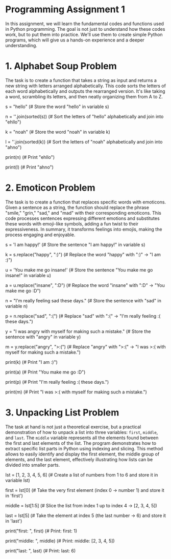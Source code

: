# Programming Assignment 1
In this assignment, we will learn the fundamental codes and functions used in Python programming. The goal is not just to understand how these codes work, but to put them into practice. We'll use them to create simple Python programs, which will give us a hands-on experience and a deeper understanding. 


# 1. Alphabet Soup Problem

The task is to create a function that takes a string as input and returns a new string with letters arranged alphabetically. 
This code sorts the letters of each word alphabetically and outputs the rearranged version. 
It's like taking a word, scrambling its letters, and then neatly organizing them from A to Z.

s = "hello"               (# Store the word "hello" in variable s)

n = ''.join(sorted(s))   (# Sort the letters of "hello" alphabetically and join into "ehllo")

k = "noah"               (# Store the word "noah" in variable k)

l = ''.join(sorted(k))    (# Sort the letters of "noah" alphabetically and join into "ahno")

print(n)                 (# Print "ehllo")

print(l)                 (# Print "ahno")


# 2. Emoticon Problem

 The task is to create a function that replaces specific words with emoticons. 
 Given a sentence as a string, the function should replace the phrase "smile," "grin," "sad," and "mad" with their corresponding emoticons. 
 This code processes sentences expressing different emotions and substitutes these words with emoji-like symbols, adding a fun twist 
 to their expressiveness. In summary, it transforms feelings into emojis, making the process engaging and enjoyable.

s = 'I am happy!'                                  (# Store the sentence "I am happy!" in variable s)

k = s.replace("happy", ":)")                       (# Replace the word "happy" with ":)" → "I am :)")

u = 'You make me go insane!'                       (# Store the sentence "You make me go insane!" in variable u)

a = u.replace("insane", ":D")                      (# Replace the word "insane" with ":D" → "You make me go :D")

n = "I'm really feeling sad these days."           (# Store the sentence with "sad" in variable n)

p = n.replace("sad", ":(")                         (# Replace "sad" with ":(" → "I'm really feeling :( these days.")

y = "I was angry with myself for making such a mistake."  (# Store the sentence with "angry" in variable y)

m = y.replace("angry", ">:(")                       (# Replace "angry" with ">:(" → "I was >:( with myself for making such a mistake.")

print(k)                                            (# Print "I am :)")

print(a)                                            (# Print "You make me go :D")

print(p)                                           (# Print "I'm really feeling :( these days.")

print(m)                                            (# Print "I was >:( with myself for making such a mistake.")


# 3. Unpacking List Problem

 The task at hand is not just a theoretical exercise, but a practical demonstration of how to unpack a list into three variables: 
 `first`, `middle`, and `last`. The `middle` variable represents all the elements found between the first and last elements of the list. 
 The program demonstrates how to extract specific list parts in Python using indexing and slicing. 
 This method allows to easily identify and display the first element, the middle group of elements, and the last element, 
 effectively illustrating how lists can be divided into smaller parts.

Ist = [1, 2, 3, 4, 5, 6]     (# Create a list of numbers from 1 to 6 and store it in variable Ist)

first = Ist[0]               (# Take the very first element (index 0 → number 1) and store it in 'first')

middle = Ist[1:5]             (# Slice the list from index 1 up to index 4 → [2, 3, 4, 5])

last = Ist[5]                 (# Take the element at index 5 (the last number → 6) and store it in 'last')

print("first: ", first)       (# Print: first:  1)

print("middle: ", middle)     (# Print: middle:  [2, 3, 4, 5])

print("last: ", last)         (# Print: last:  6)
